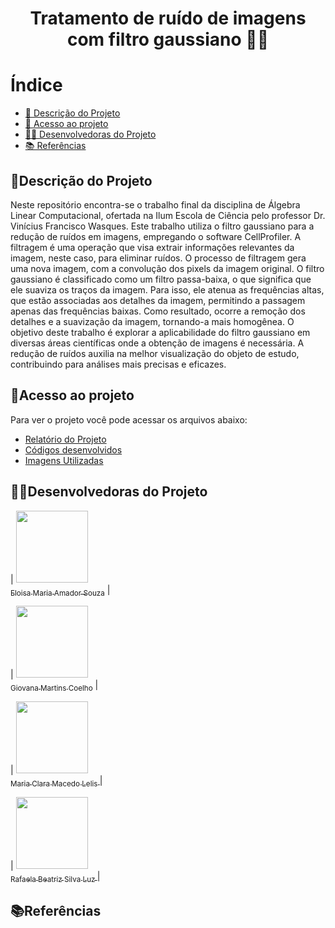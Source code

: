 <h1 align="center">  Tratamento de ruído de imagens com filtro gaussiano 🔬🦠
 </h1>

# Índice 

* [📝 Descrição do Projeto](#descrição-do-projeto)
* [📁 Acesso ao projeto](#acesso-ao-projeto)
* [👩‍💻 Desenvolvedoras do Projeto](#desenvolvedoras-do-projeto)
* [📚 Referências](#referências)

## 📝Descrição do Projeto

Neste repositório encontra-se o trabalho final da disciplina de Álgebra Linear Computacional, ofertada na Ilum Escola de Ciência pelo professor Dr. Vinícius Francisco Wasques. 
Este trabalho utiliza o filtro gaussiano para a redução de ruídos em imagens, empregando o software CellProfiler. A filtragem é uma operação que visa extrair informações relevantes da imagem, neste caso, para eliminar ruídos. O processo de filtragem gera uma nova imagem, com a convolução dos pixels da imagem original. O filtro gaussiano é classificado como um filtro passa-baixa, o que significa que ele suaviza os traços da imagem. Para isso, ele atenua as frequências altas, que estão associadas aos detalhes da imagem, permitindo a passagem apenas das frequências baixas. Como resultado, ocorre a remoção dos detalhes e a suavização da imagem, tornando-a mais homogênea. O objetivo deste trabalho é explorar a aplicabilidade do filtro gaussiano em diversas áreas científicas onde a obtenção de imagens é necessária. A redução de ruídos auxilia na melhor visualização do objeto de estudo, contribuindo para análises mais precisas e eficazes. 

## 📁Acesso ao projeto

Para ver o projeto você pode acessar os arquivos abaixo:
- [Relatório do Projeto](https://github.com/giovana2005/Tratamento_de_imagens_Cellprofiler/blob/main/Relat%C3%B3rio%20do%20Projeto)
- [Códigos desenvolvidos](https://github.com/giovana2005/Tratamento_de_imagens_Cellprofiler/blob/main/C%C3%B3digos_filtro_gaussiano/%C3%81lgebra%20Linear%20Computacional%20-%20Filtro%20Gaussiano%201.ipynb)
- [Imagens Utilizadas](https://github.com/giovana2005/Tratamento_de_imagens_Cellprofiler/tree/main/Imagens_utilizadas)

## 👩‍💻Desenvolvedoras do Projeto

| [<img loading="lazy" src="https://avatars.githubusercontent.com/u/172425341?s=400&u=27f1f6f0257dfea068b3b763758914d077f15952&v=4" width=115><br><sub>Eloisa Maria Amador Souza</sub>](https://github.com/settings/profile) |  

| [<img loading="lazy" src="https://avatars.githubusercontent.com/u/172425607?v=4" width=115><br><sub> Giovana Martins Coelho</sub>](https://github.com/giovana2005) |  

| [<img loading="lazy" src="https://avatars.githubusercontent.com/u/172424981?v=4" width=115><br><sub>Maria Clara Macedo Lelis </sub>](https://github.com/ClaraLelis) | 

| [<img loading="lazy" src="https://avatars.githubusercontent.com/u/172425353?v=4" width=115><br><sub> Rafaela Beatriz Silva Luz </sub>](https://github.com/Rafaela-Luz) | 

## 📚Referências
